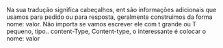 Na sua tradução significa cabeçalhos, ent são informações adicionais que usamos para pedido ou para resposta, geralmente construimos da forma nome: valor. Não importa se vamos escrever ele com t grande ou T pequeno, tipo.. content-Type, Content-type, o interessante é colocar o nome: valor 